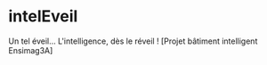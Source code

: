 # intelEveil
Un tel éveil... L'intelligence, dès le réveil ! [Projet bâtiment intelligent Ensimag3A]
